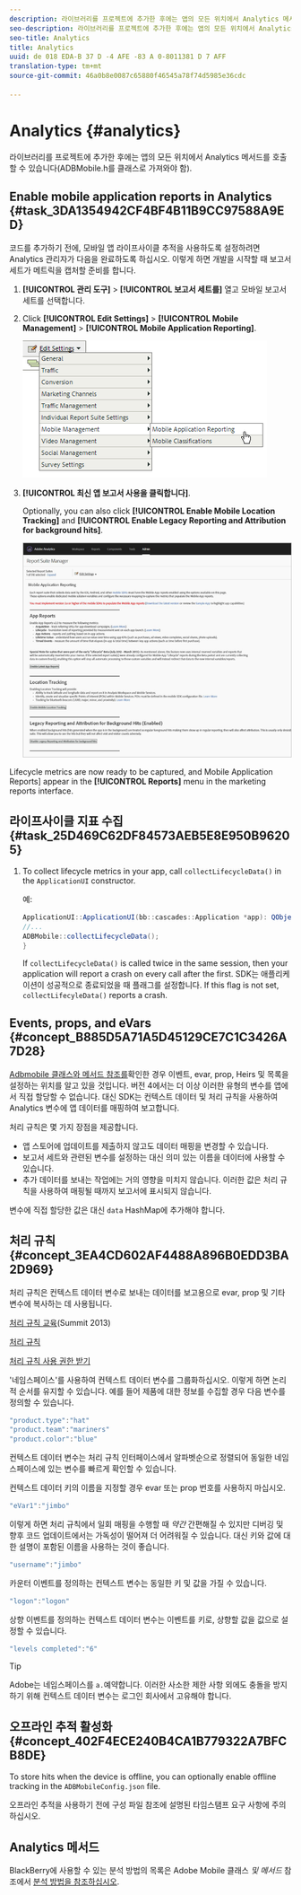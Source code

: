```yaml
---
description: 라이브러리를 프로젝트에 추가한 후에는 앱의 모든 위치에서 Analytics 메서드를 호출할 수 있습니다(ADBMobile.h를 클래스로 가져와야 함).
seo-description: 라이브러리를 프로젝트에 추가한 후에는 앱의 모든 위치에서 Analytics 메서드를 호출할 수 있습니다(ADBMobile.h를 클래스로 가져와야 함).
seo-title: Analytics
title: Analytics
uuid: de 018 EDA-B 37 D -4 AFE -83 A 0-8011381 D 7 AFF
translation-type: tm+mt
source-git-commit: 46a0b8e0087c65880f46545a78f74d5985e36cdc

---
```



# Analytics {#analytics}

라이브러리를 프로젝트에 추가한 후에는 앱의 모든 위치에서 Analytics 메서드를 호출할 수 있습니다(ADBMobile.h를 클래스로 가져와야 함).

## Enable mobile application reports in Analytics {#task_3DA1354942CF4BF4B11B9CC97588A9ED}

코드를 추가하기 전에, 모바일 앱 라이프사이클 추적을 사용하도록 설정하려면 Analytics 관리자가 다음을 완료하도록 하십시오. 이렇게 하면 개발을 시작할 때 보고서 세트가 메트릭을 캡처할 준비를 합니다.


1. **[!UICONTROL 관리 도구]** &gt; **[!UICONTROL 보고서 세트를]** 열고 모바일 보고서 세트를 선택합니다.
1. Click **[!UICONTROL Edit Settings]** &gt; **[!UICONTROL Mobile Management]** &gt; **[!UICONTROL Mobile Application Reporting]**.

   ![](assets/mobile-settings.png)

1. **[!UICONTROL 최신 앱 보고서 사용을 클릭합니다]**.

   Optionally, you can also click **[!UICONTROL Enable Mobile Location Tracking]** and **[!UICONTROL Enable Legacy Reporting and Attribution for background hits]**.

   ![](assets/enable-lifecycle.png)

Lifecycle metrics are now ready to be captured, and Mobile Application Reports] appear in the **[!UICONTROL Reports]** menu in the marketing reports interface.

## 라이프사이클 지표 수집 {#task_25D469C62DF84573AEB5E8E950B96205}

1. To collect lifecycle metrics in your app, call `collectLifecycleData()` in the `ApplicationUI` constructor.

   예:

   ```java
   ApplicationUI::ApplicationUI(bb::cascades::Application *app): QObject(app) { 
   //... 
   ADBMobile::collectLifecycleData(); 
   } 
   ```

   If `collectLifecycleData()` is called twice in the same session, then your application will report a crash on every call after the first. SDK는 애플리케이션이 성공적으로 종료되었을 때 플래그를 설정합니다. If this flag is not set, `collectLifecyleData()` reports a crash.

## Events, props, and eVars {#concept_B885D5A71A5D45129CE7C1C3426A7D28}


[Adbmobile 클래스와 메서드 참조를](/help/blackberry/methods.md)확인한 경우 이벤트, evar, prop, Heirs 및 목록을 설정하는 위치를 알고 있을 것입니다. 버전 4에서는 더 이상 이러한 유형의 변수를 앱에서 직접 할당할 수 없습니다. 대신 SDK는 컨텍스트 데이터 및 처리 규칙을 사용하여 Analytics 변수에 앱 데이터를 매핑하여 보고합니다.

처리 규칙은 몇 가지 장점을 제공합니다.

* 앱 스토어에 업데이트를 제출하지 않고도 데이터 매핑을 변경할 수 있습니다.
* 보고서 세트와 관련된 변수를 설정하는 대신 의미 있는 이름을 데이터에 사용할 수 있습니다.
* 추가 데이터를 보내는 작업에는 거의 영향을 미치지 않습니다. 이러한 값은 처리 규칙을 사용하여 매핑될 때까지 보고서에 표시되지 않습니다.

변수에 직접 할당한 값은 대신 `data` HashMap에 추가해야 합니다.

## 처리 규칙 {#concept_3EA4CD602AF4488A896B0EDD3BA2D969}

처리 규칙은 컨텍스트 데이터 변수로 보내는 데이터를 보고용으로 evar, prop 및 기타 변수에 복사하는 데 사용됩니다.

[처리 규칙 교육](https://tv.adobe.com/embed/1181/16506/)(Summit 2013)

[처리 규칙](https://docs.adobe.com/content/help/en/analytics/admin/admin-tools/processing-rules/processing-rules.html)

[처리 규칙 사용 권한 받기](https://helpx.adobe.com/analytics/kb/processing-rules-authorization.html)

'네임스페이스'를 사용하여 컨텍스트 데이터 변수를 그룹화하십시오. 이렇게 하면 논리적 순서를 유지할 수 있습니다. 예를 들어 제품에 대한 정보를 수집할 경우 다음 변수를 정의할 수 있습니다.

```js
"product.type":"hat" 
"product.team":"mariners" 
"product.color":"blue"
```

컨텍스트 데이터 변수는 처리 규칙 인터페이스에서 알파벳순으로 정렬되어 동일한 네임스페이스에 있는 변수를 빠르게 확인할 수 있습니다.

컨텍스트 데이터 키의 이름을 지정할 경우 evar 또는 prop 번호를 사용하지 마십시오.

```js
"eVar1":"jimbo"
```

이렇게 하면 처리 규칙에서 일회 매핑을 수행할 때 *약간* 간편해질 수 있지만 디버깅 및 향후 코드 업데이트에서는 가독성이 떨어져 더 어려워질 수 있습니다. 대신 키와 값에 대한 설명이 포함된 이름을 사용하는 것이 좋습니다.

```js
"username":"jimbo"
```

카운터 이벤트를 정의하는 컨텍스트 변수는 동일한 키 및 값을 가질 수 있습니다.

```js
"logon":"logon"
```

상향 이벤트를 정의하는 컨텍스트 데이터 변수는 이벤트를 키로, 상향할 값을 값으로 설정할 수 있습니다.

```js
"levels completed":"6"
```

>[!TIP]
>
>Adobe는 네임스페이스를 `a.`예약합니다. 이러한 사소한 제한 사항 외에도 충돌을 방지하기 위해 컨텍스트 데이터 변수는 로그인 회사에서 고유해야 합니다.

## 오프라인 추적 활성화 {#concept_402F4ECE240B4CA1B779322A7BFCB8DE}

To store hits when the device is offline, you can optionally enable offline tracking in the `ADBMobileConfig.json` file.

오프라인 추적을 사용하기 전에 구성 파일 참조에 설명된 타임스탬프 요구 사항에 주의하십시오. 

## Analytics 메서드

BlackBerry에 사용할 수 있는 분석 방법의 목록은 Adobe Mobile 클래스 *및 메서드* 참조에서 [분석 방법을 참조하십시오](/help/blackberry/methods.md).
